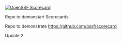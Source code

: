 [![OpenSSF
Scorecard](https://api.securityscorecards.dev/projects/github.com/brianrussell2/scorecard-demo-public/badge)](https://api.securityscorecards.dev/projects/github.com/brianrussell2/scorecard-demo-public)

Repo to demonstart Scorecards

Repo to demonstrate https://github.com/ossf/scorecard

Update 2.
